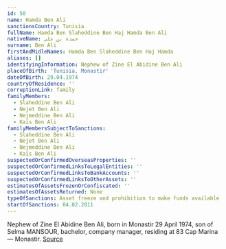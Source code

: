 ```yaml
---
id: 50
name: Hamda Ben Ali
sanctionsCountry: Tunisia
fullName: Hamda Ben Slaheddine Ben Haj Hamda Ben Ali
nativeName: حمدة بن علي
surname: Ben Ali
firstAndMidleNames: Hamda Ben Slaheddine Ben Haj Hamda
aliases: []
identifyingInformation: Nephew of Zine El Abidine Ben Ali
placeOfBirth: 'Tunisia, Monastir'
dateOfBirth: 29.04.1974
countryOfResidence: ''
corruptionLink: family
familyMembers:
  - Slaheddine Ben Ali
  - Nejet Ben Ali
  - Nejmeddine Ben Ali
  - Kaïs Ben Ali
familyMembersSubjectToSanctions:
  - Slaheddine Ben Ali
  - Nejet Ben Ali
  - Nejmeddine Ben Ali
  - Kaïs Ben Ali
suspectedOrConfirmedOverseasProperties: ''
suspectedOrConfirmedLinksToLegalEntities: ''
suspectedOrConfirmedLinksToBankAccounts: ''
suspectedOrConfirmedLinksToOtherAssets: ''
estimatesOfAssetsFrozenOrConfiscated: ''
estimatesOfAssetsReturned: None
typeOfSanctions: Asset freeze and prohibition to make funds available
startOfSanctions: 04.02.2011
---
```

Nephew of Zine El Abidine Ben Ali, born in Monastir 29 April 1974, son of Selma 
MANSOUR, bachelor, company manager, residing at 83 Cap Marina — Monastir. 
[Source](https://eur-lex.europa.eu/legal-content/EN/TXT/?uri=CELEX:02011D0072-20170128)
